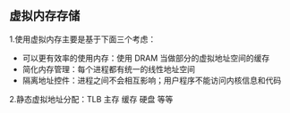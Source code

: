 ## 虚拟内存存储

1.使用虚拟内存主要是基于下面三个考虑：

*  可以更有效率的使用内存：使用 DRAM 当做部分的虚拟地址空间的缓存
*  简化内存管理：每个进程都有统一的线性地址空间
*  隔离地址控件：进程之间不会相互影响；用户程序不能访问内核信息和代码

2.静态虚拟地址分配：TLB 主存 缓存 硬盘 等等